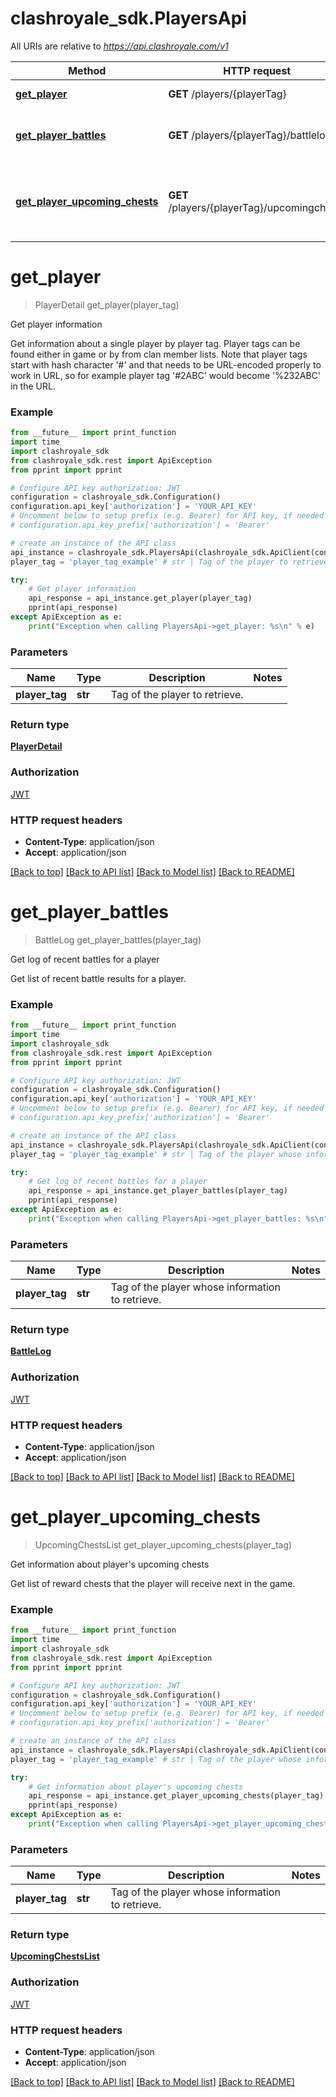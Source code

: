 # clashroyale_sdk.PlayersApi

All URIs are relative to *https://api.clashroyale.com/v1*

Method | HTTP request | Description
------------- | ------------- | -------------
[**get_player**](PlayersApi.md#get_player) | **GET** /players/{playerTag} | Get player information
[**get_player_battles**](PlayersApi.md#get_player_battles) | **GET** /players/{playerTag}/battlelog | Get log of recent battles for a player
[**get_player_upcoming_chests**](PlayersApi.md#get_player_upcoming_chests) | **GET** /players/{playerTag}/upcomingchests | Get information about player&#39;s upcoming chests


# **get_player**
> PlayerDetail get_player(player_tag)

Get player information

Get information about a single player by player tag. Player tags can be found either in game or by from clan member lists.  Note that player tags start with hash character '#' and that needs to be URL-encoded properly to work in URL, so for example player tag '#2ABC' would become '%232ABC' in the URL. 

### Example
```python
from __future__ import print_function
import time
import clashroyale_sdk
from clashroyale_sdk.rest import ApiException
from pprint import pprint

# Configure API key authorization: JWT
configuration = clashroyale_sdk.Configuration()
configuration.api_key['authorization'] = 'YOUR_API_KEY'
# Uncomment below to setup prefix (e.g. Bearer) for API key, if needed
# configuration.api_key_prefix['authorization'] = 'Bearer'

# create an instance of the API class
api_instance = clashroyale_sdk.PlayersApi(clashroyale_sdk.ApiClient(configuration))
player_tag = 'player_tag_example' # str | Tag of the player to retrieve. 

try:
    # Get player information
    api_response = api_instance.get_player(player_tag)
    pprint(api_response)
except ApiException as e:
    print("Exception when calling PlayersApi->get_player: %s\n" % e)
```

### Parameters

Name | Type | Description  | Notes
------------- | ------------- | ------------- | -------------
 **player_tag** | **str**| Tag of the player to retrieve.  | 

### Return type

[**PlayerDetail**](PlayerDetail.md)

### Authorization

[JWT](../README.md#JWT)

### HTTP request headers

 - **Content-Type**: application/json
 - **Accept**: application/json

[[Back to top]](#) [[Back to API list]](../README.md#documentation-for-api-endpoints) [[Back to Model list]](../README.md#documentation-for-models) [[Back to README]](../README.md)

# **get_player_battles**
> BattleLog get_player_battles(player_tag)

Get log of recent battles for a player

Get list of recent battle results for a player. 

### Example
```python
from __future__ import print_function
import time
import clashroyale_sdk
from clashroyale_sdk.rest import ApiException
from pprint import pprint

# Configure API key authorization: JWT
configuration = clashroyale_sdk.Configuration()
configuration.api_key['authorization'] = 'YOUR_API_KEY'
# Uncomment below to setup prefix (e.g. Bearer) for API key, if needed
# configuration.api_key_prefix['authorization'] = 'Bearer'

# create an instance of the API class
api_instance = clashroyale_sdk.PlayersApi(clashroyale_sdk.ApiClient(configuration))
player_tag = 'player_tag_example' # str | Tag of the player whose information to retrieve. 

try:
    # Get log of recent battles for a player
    api_response = api_instance.get_player_battles(player_tag)
    pprint(api_response)
except ApiException as e:
    print("Exception when calling PlayersApi->get_player_battles: %s\n" % e)
```

### Parameters

Name | Type | Description  | Notes
------------- | ------------- | ------------- | -------------
 **player_tag** | **str**| Tag of the player whose information to retrieve.  | 

### Return type

[**BattleLog**](BattleLog.md)

### Authorization

[JWT](../README.md#JWT)

### HTTP request headers

 - **Content-Type**: application/json
 - **Accept**: application/json

[[Back to top]](#) [[Back to API list]](../README.md#documentation-for-api-endpoints) [[Back to Model list]](../README.md#documentation-for-models) [[Back to README]](../README.md)

# **get_player_upcoming_chests**
> UpcomingChestsList get_player_upcoming_chests(player_tag)

Get information about player's upcoming chests

Get list of reward chests that the player will receive next in the game. 

### Example
```python
from __future__ import print_function
import time
import clashroyale_sdk
from clashroyale_sdk.rest import ApiException
from pprint import pprint

# Configure API key authorization: JWT
configuration = clashroyale_sdk.Configuration()
configuration.api_key['authorization'] = 'YOUR_API_KEY'
# Uncomment below to setup prefix (e.g. Bearer) for API key, if needed
# configuration.api_key_prefix['authorization'] = 'Bearer'

# create an instance of the API class
api_instance = clashroyale_sdk.PlayersApi(clashroyale_sdk.ApiClient(configuration))
player_tag = 'player_tag_example' # str | Tag of the player whose information to retrieve. 

try:
    # Get information about player's upcoming chests
    api_response = api_instance.get_player_upcoming_chests(player_tag)
    pprint(api_response)
except ApiException as e:
    print("Exception when calling PlayersApi->get_player_upcoming_chests: %s\n" % e)
```

### Parameters

Name | Type | Description  | Notes
------------- | ------------- | ------------- | -------------
 **player_tag** | **str**| Tag of the player whose information to retrieve.  | 

### Return type

[**UpcomingChestsList**](UpcomingChestsList.md)

### Authorization

[JWT](../README.md#JWT)

### HTTP request headers

 - **Content-Type**: application/json
 - **Accept**: application/json

[[Back to top]](#) [[Back to API list]](../README.md#documentation-for-api-endpoints) [[Back to Model list]](../README.md#documentation-for-models) [[Back to README]](../README.md)

